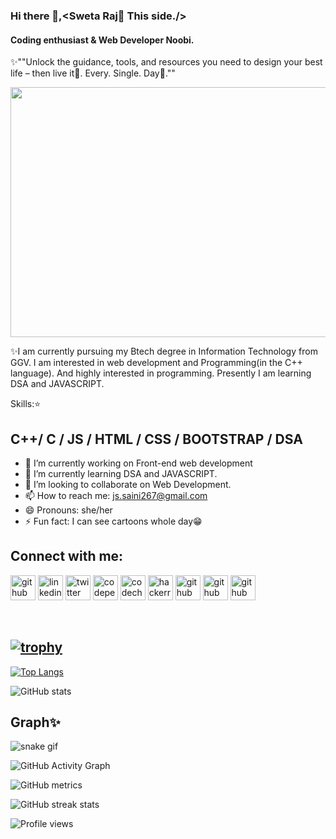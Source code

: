### Hi there 👋,<Sweta Raj🤗 This side./>
#### Coding enthusiast & Web Developer Noobi.
✨""Unlock the guidance, tools, and resources you need to design your best life – then live it🤗. Every. Single. Day🤩.""

<img src="https://images-cdn.newscred.com/Zz04NjA3ZjljMjQ0ODkxMWViOWRjYzU1OGJkNjI1ZjVkZA==" height="400" width="550">


✨I am currently pursuing my Btech degree in Information Technology from GGV. I am interested in web development and Programming(in the C++ language). And highly interested in programming. Presently I am learning DSA and JAVASCRIPT.

Skills:⭐
## C++/ C / JS / HTML / CSS / BOOTSTRAP / DSA


- 🔭 I’m currently working on Front-end web development 
- 🌱 I’m currently learning DSA and JAVASCRIPT. 
- 👯 I’m looking to collaborate on Web Development. 
- 📫 How to reach me: js.saini267@gmail.com 
- 😄 Pronouns: she/her 
- ⚡ Fun fact: I can see cartoons whole day😁 

 ## Connect with me: 
[<img src='https://cdn.jsdelivr.net/npm/simple-icons@3.0.1/icons/github.svg' alt='github' height='40'>](https://github.com/Sweta-Raj31)  [<img src='https://cdn.jsdelivr.net/npm/simple-icons@3.0.1/icons/linkedin.svg' alt='linkedin' height='40'>](https://www.linkedin.com/in/https://www.linkedin.com/in/sweta-raj-053693206//)  [<img src='https://cdn.jsdelivr.net/npm/simple-icons@3.0.1/icons/twitter.svg' alt='twitter' height='40'>](https://twitter.com/@SwetaRa88357363)  [<img src='https://cdn.jsdelivr.net/npm/simple-icons@3.0.1/icons/codepen.svg' alt='codepen' height='40'>](https://codepen.io/@saini-js)  [<img src='https://cdn.jsdelivr.net/npm/simple-icons@3.0.1/icons/codechef.svg' alt='codechef' height='40'>](https://www.codechef.com/users/jyoti_2002)  [<img src='https://cdn.jsdelivr.net/npm/simple-icons@3.0.1/icons/hackerrank.svg' alt='hackerrank' height='40'>](https://www.hackerrank.com/js_saini267)  [<img src='https://cdn.jsdelivr.net/npm/simple-icons@3.0.1/icons/github.svg' alt='github' height='40'>](https://www.codechef.com/users/sweta312002) [<img src='https://cdn.jsdelivr.net/npm/simple-icons@3.0.1/icons/github.svg' alt='github' height='40'>](https://codeforces.com/profile/Sweta312002) [<img src='https://cdn.jsdelivr.net/npm/simple-icons@3.0.1/icons/github.svg' alt='github' height='40'>](https://leetcode.com/sweta312002/)




 



  

## [![trophy](https://github-profile-trophy.vercel.app/?username=Sweta-Raj31)](https://github.com/ryo-ma/github-profile-trophy)

[![Top Langs](https://github-readme-stats.vercel.app/api/top-langs/?username=Sweta-Raj31)](https://github.com/anuraghazra/github-readme-stats)

![GitHub stats](https://github-readme-stats.vercel.app/api?username=Sweta-Raj31&show_icons=true&count_private=true) 

## Graph✨
![snake gif](https://github.com/Sweta-Raj31/Sweta-Raj31/blob/output/github-contribution-grid-snake.gif)

![GitHub Activity Graph](https://activity-graph.herokuapp.com/graph?username=Sweta-Raj31)  

![GitHub metrics](https://metrics.lecoq.io/Sweta-Raj31)  

![GitHub streak stats](https://github-readme-streak-stats.herokuapp.com/?user=Sweta-Raj31)  

![Profile views](https://gpvc.arturio.dev/Sweta-Raj31)
